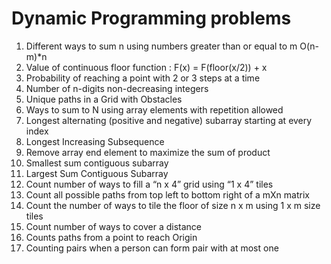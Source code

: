 # Dynamic Programming problems
1. Different ways to sum n using numbers greater than or equal to m O(n-m)*n
2. Value of continuous floor function : F(x) = F(floor(x/2)) + x
3. Probability of reaching a point with 2 or 3 steps at a time
4. Number of n-digits non-decreasing integers
5. Unique paths in a Grid with Obstacles
6. Ways to sum to N using array elements with repetition allowed
7. Longest alternating (positive and negative) subarray starting at every index
8. Longest Increasing Subsequence
9. Remove array end element to maximize the sum of product
10. Smallest sum contiguous subarray
11. Largest Sum Contiguous Subarray
12. Count number of ways to fill a “n x 4” grid using “1 x 4” tiles
13. Count all possible paths from top left to bottom right of a mXn matrix
14. Count the number of ways to tile the floor of size n x m using 1 x m size tiles
15. Count number of ways to cover a distance
16. Counts paths from a point to reach Origin
17. Counting pairs when a person can form pair with at most one